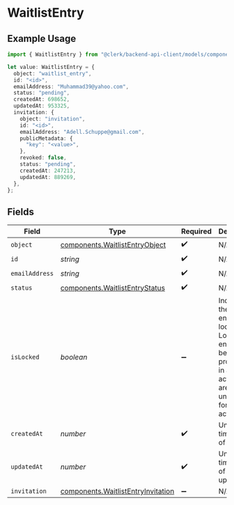 # WaitlistEntry

## Example Usage

```typescript
import { WaitlistEntry } from "@clerk/backend-api-client/models/components";

let value: WaitlistEntry = {
  object: "waitlist_entry",
  id: "<id>",
  emailAddress: "Muhammad39@yahoo.com",
  status: "pending",
  createdAt: 698652,
  updatedAt: 953325,
  invitation: {
    object: "invitation",
    id: "<id>",
    emailAddress: "Adell.Schuppe@gmail.com",
    publicMetadata: {
      "key": "<value>",
    },
    revoked: false,
    status: "pending",
    createdAt: 247213,
    updatedAt: 889269,
  },
};
```

## Fields

| Field                                                                                                                                   | Type                                                                                                                                    | Required                                                                                                                                | Description                                                                                                                             | Example                                                                                                                                 |
| --------------------------------------------------------------------------------------------------------------------------------------- | --------------------------------------------------------------------------------------------------------------------------------------- | --------------------------------------------------------------------------------------------------------------------------------------- | --------------------------------------------------------------------------------------------------------------------------------------- | --------------------------------------------------------------------------------------------------------------------------------------- |
| `object`                                                                                                                                | [components.WaitlistEntryObject](../../models/components/waitlistentryobject.md)                                                        | :heavy_check_mark:                                                                                                                      | N/A                                                                                                                                     |                                                                                                                                         |
| `id`                                                                                                                                    | *string*                                                                                                                                | :heavy_check_mark:                                                                                                                      | N/A                                                                                                                                     |                                                                                                                                         |
| `emailAddress`                                                                                                                          | *string*                                                                                                                                | :heavy_check_mark:                                                                                                                      | N/A                                                                                                                                     |                                                                                                                                         |
| `status`                                                                                                                                | [components.WaitlistEntryStatus](../../models/components/waitlistentrystatus.md)                                                        | :heavy_check_mark:                                                                                                                      | N/A                                                                                                                                     | pending                                                                                                                                 |
| `isLocked`                                                                                                                              | *boolean*                                                                                                                               | :heavy_minus_sign:                                                                                                                      | Indicates if the waitlist entry is locked. Locked entries are being processed in a batch action and are unavailable for other actions.<br/> |                                                                                                                                         |
| `createdAt`                                                                                                                             | *number*                                                                                                                                | :heavy_check_mark:                                                                                                                      | Unix timestamp of creation.<br/>                                                                                                        |                                                                                                                                         |
| `updatedAt`                                                                                                                             | *number*                                                                                                                                | :heavy_check_mark:                                                                                                                      | Unix timestamp of last update.<br/>                                                                                                     |                                                                                                                                         |
| `invitation`                                                                                                                            | [components.WaitlistEntryInvitation](../../models/components/waitlistentryinvitation.md)                                                | :heavy_minus_sign:                                                                                                                      | N/A                                                                                                                                     |                                                                                                                                         |